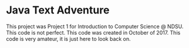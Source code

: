 # Java Text Adventure
This project was Project 1 for Introduction to Computer Science @ NDSU. This code is not perfect. This code was created in October of 2017. This code is very amateur, it is just here to look back on.

